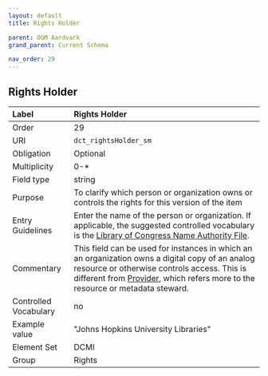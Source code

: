 ```yaml
---
layout: default
title: Rights Holder

parent: OGM Aardvark
grand_parent: Current Schema

nav_order: 29
---
```


## Rights Holder

| Label                 | Rights Holder                                                                                                                                                                                                                  |
|:----------------------|:-------------------------------------------------------------------------------------------------------------------------------------------------------------------------------------------------------------------------------|
| Order           | 29                                                                                                                                                                                                                             |
| URI                   | `dct_rightsHolder_sm`                                                                                                                                                                                                          |
| Obligation            | Optional                                                                                                                                                                                                                       |
| Multiplicity          | 0-*                                                                                                                                                                                                                            |
| Field type            | string                                                                                                                                                                                                                         |
| Purpose               | To clarify which person or organization owns or controls the rights for this version of the item                                                                                                                               |
| Entry Guidelines      | Enter the name of the person or organization. If applicable, the suggested controlled vocabulary is the [Library of Congress Name Authority File](https://id.loc.gov/authorities/names.html).                                  |
| Commentary            | This field can be used for instances in which an an organization owns a digital copy of an analog resource or otherwise controls access. This is different from [Provider](https://opengeometadata.github.io/docs/aardvarkSchema/provider), which refers more to the resource or metadata steward. |
| Controlled Vocabulary | no                                                                                                                                                                                                                             |
| Example value         | "Johns Hopkins University Libraries"                                                                                                                                                                                           |
| Element Set           | DCMI                                                                                                                                                                                                                           |
| Group                 | Rights                                                                                                                                                                                                                         |
